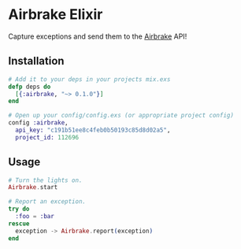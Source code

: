 # Airbrake Elixir

Capture exceptions and send them to the [Airbrake](http://airbrake.io) API!

## Installation

```elixir
# Add it to your deps in your projects mix.exs
defp deps do
  [{:airbrake, "~> 0.1.0"}]
end

# Open up your config/config.exs (or appropriate project config)
config :airbrake,
  api_key: "c191b51ee8c4feb0b50193c85d8d02a5",
  project_id: 112696
```

## Usage

```elixir
# Turn the lights on.
Airbrake.start

# Report an exception.
try do
  :foo = :bar
rescue
  exception -> Airbrake.report(exception)
end
```
